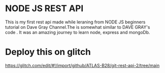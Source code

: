 # NODE JS REST API 
This is my first rest api made while leraning from NODE JS beginners tutorial on Dave Gray Channel.The is somewhat similar to DAVE GRAY's code .
It was an amazing journey to learn node, express and mongoDb.
# Deploy this on glitch
https://glitch.com/edit/#!/import/github/ATLAS-B28/git-rest-api-2/tree/main
